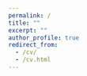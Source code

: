 ```yaml
---
permalink: /
title: ""
excerpt: ""
author_profile: true
redirect_from: 
  - /cv/
  - /cv.html
---
```


